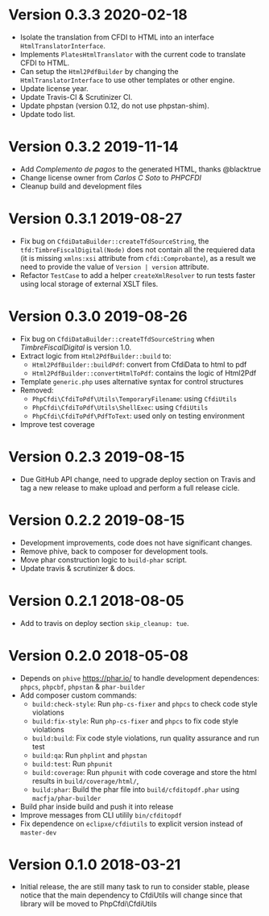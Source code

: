 # Version 0.3.3 2020-02-18

- Isolate the translation from CFDI to HTML into an interface `HtmlTranslatorInterface`.
- Implements `PlatesHtmlTranslator` with the current code to translate CFDI to HTML.
- Can setup the `Html2PdfBuilder` by changing the `HtmlTranslatorInterface` to use other  templates or other engine.
- Update license year.
- Update Travis-CI & Scrutinizer CI.
- Update phpstan (version 0.12, do not use phpstan-shim).
- Update todo list.

# Version 0.3.2 2019-11-14

- Add *Complemento de pagos* to the generated HTML, thanks @blacktrue
- Change license owner from *Carlos C Soto* to *PHPCFDI*
- Cleanup build and development files

# Version 0.3.1 2019-08-27

- Fix bug on `CfdiDataBuilder::createTfdSourceString`, the `tfd:TimbreFiscalDigital(Node)` does not contain
  all the requiered data (it is missing `xmlns:xsi` attribute from `cfdi:Comprobante`), as a result we need
  to provide the value of `Version | version` attribute.
- Refactor `TestCase` to add a helper `createXmlResolver` to run tests faster using local storage of external
  XSLT files.

# Version 0.3.0 2019-08-26

- Fix bug on `CfdiDataBuilder::createTfdSourceString` when *TimbreFiscalDigital* is version 1.0.
- Extract logic from `Html2PdfBuilder::build` to:
    - `Html2PdfBuilder::buildPdf`: convert from CfdiData to html to pdf
    - `Html2PdfBuilder::convertHtmlToPdf`: contains the logic of Html2Pdf
- Template `generic.php` uses alternative syntax for control structures
- Removed:
    - `PhpCfdi\CfdiToPdf\Utils\TemporaryFilename`: using `CfdiUtils`
    - `PhpCfdi\CfdiToPdf\Utils\ShellExec`: using `CfdiUtils`
    - `PhpCfdi\CfdiToPdf\PdfToText`: used only on testing environment
- Improve test coverage

# Version 0.2.3 2019-08-15

- Due GitHub API change, need to upgrade deploy section on Travis and tag a new release
  to make upload and perform a full release cicle.

# Version 0.2.2 2019-08-15

- Development improvements, code does not have significant changes.
- Remove phive, back to composer for development tools.
- Move phar construction logic to `build-phar` script.
- Update travis & scrutinizer & docs.

# Version 0.2.1 2018-08-05

- Add to travis on deploy section `skip_cleanup: tue`.

# Version 0.2.0 2018-05-08

- Depends on `phive` https://phar.io/ to handle development dependences:
  `phpcs`, `phpcbf`, `phpstan` & `phar-builder`
- Add composer custom commands:
    - `build:check-style`: Run `php-cs-fixer` and `phpcs` to check code style violations
    - `build:fix-style`: Run `php-cs-fixer` and `phpcs` to fix code style violations
    - `build:build`: Fix code style violations, run quality assurance and run test
    - `build:qa`: Run `phplint` and `phpstan`
    - `build:test`: Run `phpunit`
    - `build:coverage`: Run `phpunit` with code coverage and store the html results in `build/coverage/html/`,
    - `build:phar`: Build the phar file into `build/cfditopdf.phar` using `macfja/phar-builder`
- Build phar inside build and push it into release
- Improve messages from CLI utilily `bin/cfditopdf`
- Fix dependence on `eclipxe/cfdiutils` to explicit version instead of `master-dev`

# Version 0.1.0 2018-03-21

- Initial release, the are still many task to run to consider stable, please notice that the main dependency
  to CfdiUtils will change since that library will be moved to PhpCfdi\CfdiUtils
